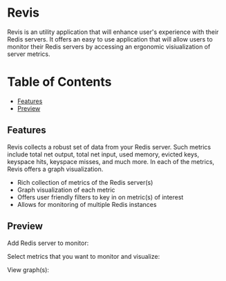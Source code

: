 # Revis

Revis is an utility application that will enhance user's experience with their Redis servers. It offers an easy to use application that will allow users to monitor their Redis servers by accessing an ergonomic visiualization of server metrics.

# Table of Contents

- [Features](#features)
- [Preview](#preview)

## Features
Revis collects a robust set of data from your Redis server. Such metrics include total net output, total net input, used memory, evicted keys, keyspace hits, keyspace misses, and much more. In each of the metrics, Revis offers a graph visualization. 

* Rich collection of metrics of the Redis server(s)
* Graph visualization of each metric
* Offers user friendly filters to key in on metric(s) of interest
* Allows for monitoring of multiple Redis instances

## Preview

Add Redis server to monitor:


Select metrics that you want to monitor and visualize:


View graph(s):
